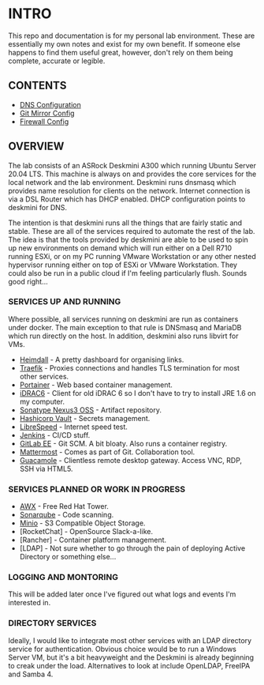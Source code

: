 # INTRO

This repo and documentation is for my personal lab environment. These are essentially my own notes and exist for my own benefit. If someone else happens to find them useful great, however, don't rely on them being complete, accurate or legible.

## CONTENTS

* [DNS Configuration](docs/dns.md)
* [Git Mirror Config](docs/git-mirror.md)
* [Firewall Config](docs/ufw.md)

## OVERVIEW

The lab consists of an ASRock Deskmini A300 which running Ubuntu Server 20.04 LTS. This machine is always on and provides the core services for the local network and the lab environment. Deskmini runs dnsmasq which provides name resolution for clients on the network. Internet connection is via a DSL Router which has DHCP enabled. DHCP configuration points to deskmini for DNS.

The intention is that deskmini runs all the things that are fairly static and stable. These are all of the services required to automate the rest of the lab. The idea is that the tools provided by deskmini are able to be used to spin up new environments on demand which will run either on a Dell R710 running ESXi, or on my PC running VMware Workstation or any other nested hypervisor running either on top of ESXi or VMware Workstation. They could also be run in a public cloud if I'm feeling particularly flush. Sounds good right...

### SERVICES UP AND RUNNING

Where possible, all services running on deskmini are run as containers under docker. The main exception to that rule is DNSmasq and MariaDB which run directly on the host. In addition, deskmini also runs libvirt for VMs.

* [Heimdall](https://heimdall.200a.co.uk) - A pretty dashboard for organising links. 
* [Traefik](https://traefik.200a.co.uk) - Proxies connections and handles TLS termination for most other services.
* [Portainer](https://portainer.200a.co.uk) - Web based container management.
* [iDRAC6](https://idracweb.200a.co.uk) - Client for old iDRAC 6 so I don't have to try to install JRE 1.6 on my computer.
* [Sonatype Nexus3 OSS](https://nexus.200a.co.uk) - Artifact repository.
* [Hashicorp Vault](https://vault.200a.co.uk) - Secrets management.
* [LibreSpeed](https://speed.200a.co.uk) - Internet speed test.
* [Jenkins](https://jenkins.200a.co.uk) - CI/CD stuff.
* [GitLab EE](https://gitlab.200a.co.uk) - Git SCM. A bit bloaty. Also runs a container registry.
* [Mattermost](https://mattermost.200a.co.uk) - Comes as part of Git. Collaboration tool.
* [Guacamole](https://guac.200a.co.uk) - Clientless remote desktop gateway. Access VNC, RDP, SSH via HTML5.

### SERVICES PLANNED OR WORK IN PROGRESS

* [AWX](https://awx.200a.co.uk) - Free Red Hat Tower.
* [Sonarqube](#) - Code scanning.
* [Minio](#) - S3 Compatible Object Storage.
* [RocketChat] - OpenSource Slack-a-like.
* [Rancher] - Container platform management.
* [LDAP] - Not sure whether to go through the pain of deploying Active Directory or something else...

### LOGGING AND MONTORING

This will be added later once I've figured out what logs and events I'm interested in.

### DIRECTORY SERVICES

Ideally, I would like to integrate most other services with an LDAP directory service for authentication. Obvious choice would be to run a Windows Server VM, but it's a bit heavyweight and the Deskmini is already beginning to creak under the load. Alternatives to look at include OpenLDAP, FreeIPA and Samba 4.


